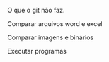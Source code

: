 O que o git não faz.

Comparar arquivos word e excel

Comparar imagens e binários

Executar programas